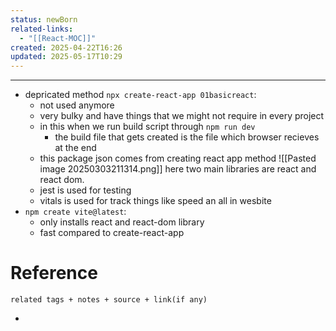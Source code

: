 ```yaml
---
status: newBorn
related-links:
  - "[[React-MOC]]"
created: 2025-04-22T16:26
updated: 2025-05-17T10:29
---
```

---

- depricated method
	`npx create-react-app 01basicreact`: 
	- not used anymore
	- very bulky and have things that we might not require in every project
	- in this when we run build script through `npm run dev`
		- the build file that gets created is the file which browser recieves at the end
	- this package json comes from creating react app method 
	![[Pasted image 20250303211314.png]]
	here two main libraries are react and react dom. 
	- jest is used for testing
	- vitals is used for track things like speed an all in wesbite
- `npm create vite@latest`:
	- only installs react and react-dom library
	- fast compared to create-react-app



# Reference
`related tags + notes + source + link(if any)`
 

- 